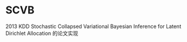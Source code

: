 # SCVB
2013 KDD Stochastic Collapsed Variational Bayesian Inference for Latent Dirichlet Allocation 的论文实现
